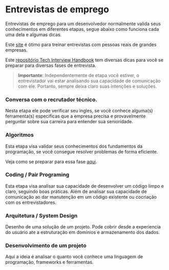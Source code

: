 # Entrevistas de emprego

Entrevistas de emprego para um desenvolvedor normalmente valida seus conhecimentos em diferentes etapas, segue abaixo como funciona cada uma dela e algumas dicas. 

Este [site](https://interviewing.io/) é ótimo para treinar entrevistas com pessoas reais de grandes empresas.

Este [repositório Tech Interview Handbook](https://github.com/yangshun/tech-interview-handbook) tem diversas dicas para você se preparar para diversas fases de entrevista.

> **Importante**: Independentemente de etapa você estiver, o entrevistador vai estar analisando sua capacidade de comunicação com ele. Portanto, sempre deixa claro suas intenções e soluções.

### Conversa com o recrutador técnico.
Nesta etapa ele pode verificar seu ingles, se você conhece alguma(s) ferramenta(s) especificas que a empresa precisa e provavelmente perguntar sobre sua carreira para entender sua senioridade.

### Algoritmos
Esta etapa visa validar seus conhecimentos dos fundamentos da programação, se você consegue resolver problemas de forma eficiente.

Veja como se preparar para essa fase [aqui](algoritmos).

### Coding / Pair Programing
Esta etapa visa analisar sua capacidade de desenvolver um código limpo e claro, seguindo boas práticas. Além de analisar sua capacidade de comunicação ao dar manutenção em um código existente ou cocriação com os entrevistadores.

### Arquitetura / System Design
Desenho de uma solução de um projeto.  Pode cobrir desde a experiencia do usuário ate a estruturação em domínios e armazenamento dos dados. 

### Desenvolvimento de um projeto
Aqui a ideia é analisar o quanto você conhece uma linguagem de programação, frameworks e ferramentas.
